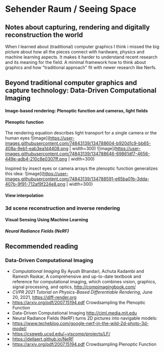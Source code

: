 #  Sehender Raum / Seeing Space
## Notes about capturing, rendering and digitally reconstruction the world
When I learned about (traditional) computer graphics I think i missed the big picture about how all the pieces connect with hardware, physics and machine learning aspects. 
It makes it harder to understand recent research and its meaning for the field.
A minimal framework how to think about graphics and how "traditional approach" fit with newer research like Nerfs.

## Beyond traditional computer graphics and capture technology: Data-Driven Computational Imaging

#### Image-based rendering: Plenoptic function and cameras, light fields
#### Plenoptic function
The rendering equation describes light transport for a single camera or the human eyes
![image](https://user-images.githubusercontent.com/74843139/134788604-b920d1c9-bb65-408a-9eb1-eab3ea1d4408.png | width=300)
![image](https://user-images.githubusercontent.com/74843139/134788646-69861df7-4656-449e-adb4-210c8e0307ff.png  | width=300)

Inspired by insect eyes or camera arrays the plenoptic function generalizes this idea:
![image](https://user-images.githubusercontent.com/74843139/134788591-e65ba01b-3dda-407b-9f91-712af9f224e8.png  | width=300)
#### View interpolation 
### 3d scene reconstruction and inverse rendering
#### Visual Sensing Using Machine Learning
##### Neural Radiance Fields (NeRF) 


## Recommended reading
 
### Data-Driven Computational Imaging
* *Computational Imaging* By Ayush Bhandari, Achuta Kadambi and Ramesh Raskar, A comprehensive and up-to-date textbook and reference for computational imaging, which combines vision, graphics, signal processing, and optics, http://compimagingbook.com/
* *CVPR 2021 Tutorial on Physics-Based Differentiable Rendering*, June 20, 2021,  https://diff-render.org
* https://arxiv.org/pdf/2007.15194.pdf Crowdsampling the Plenoptic Function
* Data-Driven Computational Imaging http://ciml.media.mit.edu
* Neural Radiance Fields (NeRF) turns 2D pictures into navigable models:
* https://www.techeblog.com/google-nerf-in-the-wild-2d-photo-3d-model/
* https://cseweb.ucsd.edu/~viscomp/projects/LF/
* https://dellaert.github.io/NeRF
* https://arxiv.org/pdf/2007.15194.pdf Crowdsampling Plenoptic Function
